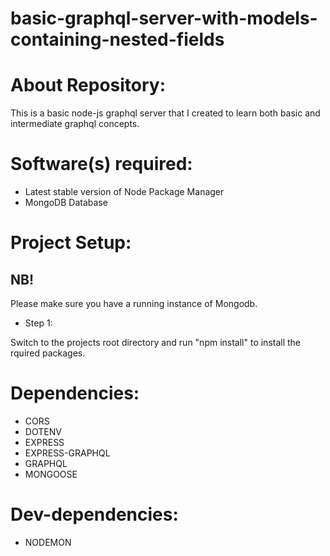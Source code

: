 # basic-graphql-server-with-models-containing-nested-fields

# About Repository:
This is a basic node-js graphql server that I created to learn both basic and intermediate graphql concepts.

# Software(s) required:
* Latest stable version of Node Package Manager
* MongoDB Database

# Project Setup:
## NB!
Please make sure you have a running instance of Mongodb.

* Step 1:

Switch to the projects root directory and run "npm install" to install the rquired packages.

# Dependencies:
* CORS
* DOTENV
* EXPRESS
* EXPRESS-GRAPHQL
* GRAPHQL
* MONGOOSE

# Dev-dependencies:
* NODEMON
